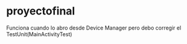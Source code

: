 # proyectofinal
Funciona cuando lo abro desde Device Manager pero debo corregir el TestUnit(MainActivityTest)
